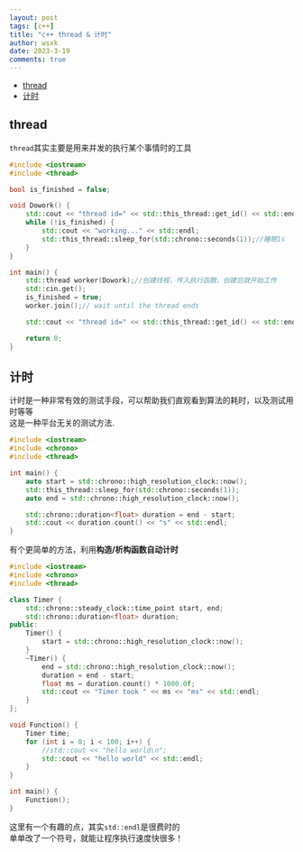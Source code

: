 ```yaml
---
layout: post
tags: [c++]
title: "c++ thread & 计时"
author: wsxk
date: 2023-3-19
comments: true
---
```


- [thread](#thread)
- [计时](#计时)


## thread<br>
`thread`其实主要是用来并发的执行某个事情时的工具<br>
```c++
#include <iostream>
#include <thread>

bool is_finished = false;

void Dowork() {
	std::cout << "thread id=" << std::this_thread::get_id() << std::endl;// 获得线程id
	while (!is_finished) {
		std::cout << "working..." << std::endl;
		std::this_thread::sleep_for(std::chrono::seconds(1));//睡眠1s
	}
}

int main() {
	std::thread worker(Dowork);//创建线程，传入执行函数，创建后就开始工作
	std::cin.get();
	is_finished = true;
	worker.join();// wait until the thread ends

	std::cout << "thread id=" << std::this_thread::get_id() << std::endl;

	return 0;
}
```

## 计时<br>
计时是一种非常有效的测试手段，可以帮助我们直观看到算法的耗时，以及测试用时等等<br>
这是一种平台无关的测试方法.<br>
```c++
#include <iostream>
#include <chrono>
#include <thread>

int main() {
	auto start = std::chrono::high_resolution_clock::now();
	std::this_thread::sleep_for(std::chrono::seconds(1));
	auto end = std::chrono::high_resolution_clock::now();

	std::chrono::duration<float> duration = end - start;
	std::cout << duration.count() << "s" << std::endl;
}
```
有个更简单的方法，利用**构造/析构函数自动计时**<br>
```c++
#include <iostream>
#include <chrono>
#include <thread>

class Timer {
	std::chrono::steady_clock::time_point start, end;
	std::chrono::duration<float> duration;
public:
	Timer() {
		start = std::chrono::high_resolution_clock::now();
	}
	~Timer() {
		end = std::chrono::high_resolution_clock::now();
		duration = end - start;
		float ms = duration.count() * 1000.0f;
		std::cout << "Timer took " << ms << "ms" << std::endl;
	}
};

void Function() {
	Timer time;
	for (int i = 0; i < 100; i++) {
		//std::cout << "hello world\n";
		std::cout << "hello world" << std::endl;
	}
}

int main() {
	Function();
}
```

这里有一个有趣的点，其实`std::endl`是很费时的<br>
单单改了一个符号，就能让程序执行速度快很多！<br>
